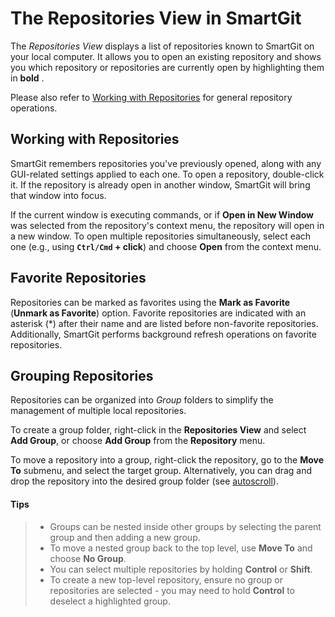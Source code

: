 # The Repositories View in SmartGit

The *Repositories View* displays a list of repositories known to SmartGit on your local computer. It allows you to open an existing repository and shows you which repository or repositories are currently open by highlighting them in **bold** .

Please also refer to [Working with Repositories](Repository/index.md) for general repository operations.

## Working with Repositories

SmartGit remembers repositories you've previously opened, along with any GUI-related settings applied to each one.
To open a repository, double-click it.
If the repository is already open in another window, SmartGit will bring that window into focus.

If the current window is executing commands, or if **Open in New Window** was selected from the repository's context menu, the repository will open in a new window.
To open multiple repositories simultaneously, select each one (e.g., using **`Ctrl/Cmd` + click**) and choose **Open** from the context menu.

## Favorite Repositories
Repositories can be marked as favorites using the **Mark as Favorite** (**Unmark as Favorite**) option.
Favorite repositories are indicated with an asterisk (*) after their name and are listed before non-favorite repositories.
Additionally, SmartGit performs background refresh operations on favorite repositories.

## Grouping Repositories
Repositories can be organized into *Group* folders to simplify the management of multiple local repositories.

To create a group folder, right-click in the **Repositories View** and select **Add Group**, or choose **Add Group** from the **Repository** menu.

To move a repository into a group, right-click the repository, go to the **Move To** submenu, and select the target group.
Alternatively, you can drag and drop the repository into the desired group folder (see [autoscroll](Tips-and-Tricks.md#autoscrolling-while-drag-and-drop)).

#### Tips
> - Groups can be nested inside other groups by selecting the parent group and then adding a new group.
> - To move a nested group back to the top level, use **Move To** and choose **No Group**.
> - You can select multiple repositories by holding **Control** or **Shift**.
> - To create a new top-level repository, ensure no group or repositories are selected - you may need to hold **Control** to deselect a highlighted group.
